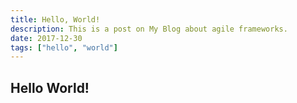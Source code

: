 ```yaml
---
title: Hello, World!
description: This is a post on My Blog about agile frameworks.
date: 2017-12-30
tags: ["hello", "world"]
---
```

## Hello World!
